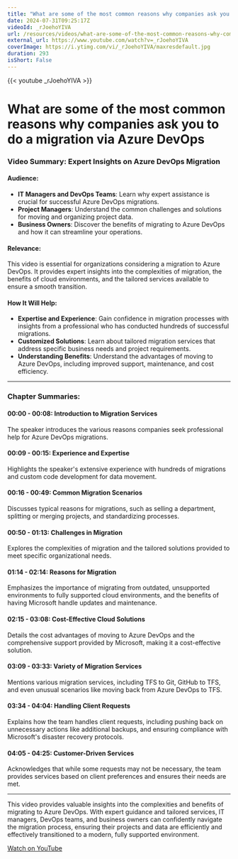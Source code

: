 ```yaml
---
title: "What are some of the most common reasons why companies ask you to do a migration via Azure DevOps"
date: 2024-07-31T09:25:17Z
videoId: _rJoehoYIVA
url: /resources/videos/what-are-some-of-the-most-common-reasons-why-companies-ask-you-to-do-a-migration-via-azure-devops
external_url: https://www.youtube.com/watch?v=_rJoehoYIVA
coverImage: https://i.ytimg.com/vi/_rJoehoYIVA/maxresdefault.jpg
duration: 293
isShort: False
---
```


{{< youtube _rJoehoYIVA >}}

# What are some of the most common reasons why companies ask you to do a migration via Azure DevOps

### Video Summary: Expert Insights on Azure DevOps Migration

#### Audience:
- **IT Managers and DevOps Teams**: Learn why expert assistance is crucial for successful Azure DevOps migrations.
- **Project Managers**: Understand the common challenges and solutions for moving and organizing project data.
- **Business Owners**: Discover the benefits of migrating to Azure DevOps and how it can streamline your operations.

#### Relevance:
This video is essential for organizations considering a migration to Azure DevOps. It provides expert insights into the complexities of migration, the benefits of cloud environments, and the tailored services available to ensure a smooth transition.

#### How It Will Help:
- **Expertise and Experience**: Gain confidence in migration processes with insights from a professional who has conducted hundreds of successful migrations.
- **Customized Solutions**: Learn about tailored migration services that address specific business needs and project requirements.
- **Understanding Benefits**: Understand the advantages of moving to Azure DevOps, including improved support, maintenance, and cost efficiency.

---

### Chapter Summaries:

#### 00:00 - 00:08: **Introduction to Migration Services**
The speaker introduces the various reasons companies seek professional help for Azure DevOps migrations.

#### 00:09 - 00:15: **Experience and Expertise**
Highlights the speaker's extensive experience with hundreds of migrations and custom code development for data movement.

#### 00:16 - 00:49: **Common Migration Scenarios**
Discusses typical reasons for migrations, such as selling a department, splitting or merging projects, and standardizing processes.

#### 00:50 - 01:13: **Challenges in Migration**
Explores the complexities of migration and the tailored solutions provided to meet specific organizational needs.

#### 01:14 - 02:14: **Reasons for Migration**
Emphasizes the importance of migrating from outdated, unsupported environments to fully supported cloud environments, and the benefits of having Microsoft handle updates and maintenance.

#### 02:15 - 03:08: **Cost-Effective Cloud Solutions**
Details the cost advantages of moving to Azure DevOps and the comprehensive support provided by Microsoft, making it a cost-effective solution.

#### 03:09 - 03:33: **Variety of Migration Services**
Mentions various migration services, including TFS to Git, GitHub to TFS, and even unusual scenarios like moving back from Azure DevOps to TFS.

#### 03:34 - 04:04: **Handling Client Requests**
Explains how the team handles client requests, including pushing back on unnecessary actions like additional backups, and ensuring compliance with Microsoft's disaster recovery protocols.

#### 04:05 - 04:25: **Customer-Driven Services**
Acknowledges that while some requests may not be necessary, the team provides services based on client preferences and ensures their needs are met.

---

This video provides valuable insights into the complexities and benefits of migrating to Azure DevOps. With expert guidance and tailored services, IT managers, DevOps teams, and business owners can confidently navigate the migration process, ensuring their projects and data are efficiently and effectively transitioned to a modern, fully supported environment.

[Watch on YouTube](https://www.youtube.com/watch?v=_rJoehoYIVA)

